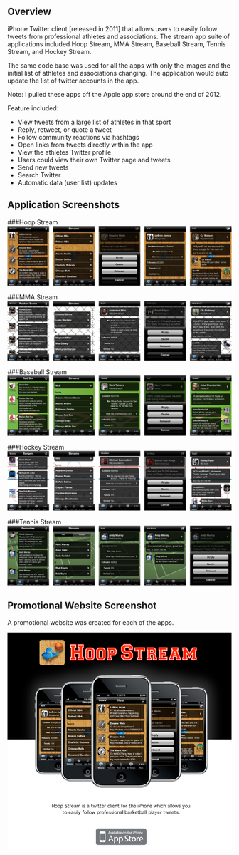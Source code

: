 ## Overview 
iPhone Twitter client [released in 2011] that allows users to easily follow tweets from professional athletes and associations. The stream app suite of applications included Hoop Stream, MMA Stream, Baseball Stream, Tennis Stream, and Hockey Stream. 

The same code base was used for all the apps with only the images and the initial list of athletes and associations changing. The application would auto update the list of twitter accounts in the app.

Note: I pulled these apps off the Apple app store around the end of 2012.

Feature included:  
* View tweets from a large list of athletes in that sport 
* Reply, retweet, or quote a tweet 
* Follow community reactions via hashtags 
* Open links from tweets directly within the app 
* View the athletes Twitter profile 
* Users could view their own Twitter page and tweets
* Send new tweets 
* Search Twitter 
* Automatic data (user list) updates 

## Application Screenshots 
###Hoop Stream
![Hoop Stream](https://raw.githubusercontent.com/darkosancanin/iphone_streamapp/master/images/hoopstream.png)

###MMA Stream
![MMA Stream](https://raw.githubusercontent.com/darkosancanin/iphone_streamapp/master/images/mmastream.png)

###Baseball Stream
![Baseball Stream](https://raw.githubusercontent.com/darkosancanin/iphone_streamapp/master/images/baseballstream.png)

###Hockey Stream
![Hockey Stream](https://raw.githubusercontent.com/darkosancanin/iphone_streamapp/master/images/hockeystream.png)

###Tennis Stream
![Tennis Stream](https://raw.githubusercontent.com/darkosancanin/iphone_streamapp/master/images/tennisstream.png)

## Promotional Website Screenshot
A promotional website was created for each of the apps.

![Website](https://raw.githubusercontent.com/darkosancanin/iphone_streamapp/master/images/promotional_website_example.png)